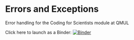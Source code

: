 # Errors and Exceptions

Error handling for the Coding for Scientists module at QMUL

Click here to launch as a Binder: [![Binder](https://mybinder.org/badge_logo.svg)](https://mybinder.org/v2/gh/fsmeraldi/c4s-exceptions/main)

